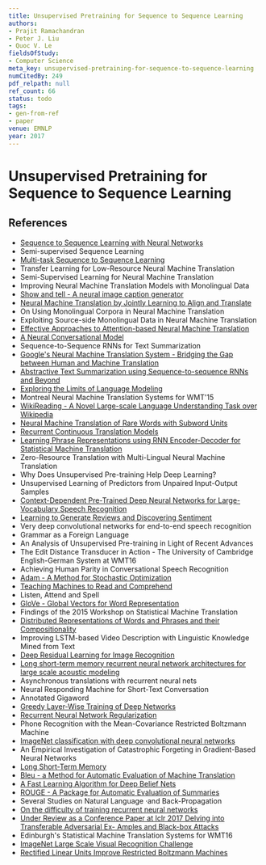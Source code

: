 ```yaml
---
title: Unsupervised Pretraining for Sequence to Sequence Learning
authors:
- Prajit Ramachandran
- Peter J. Liu
- Quoc V. Le
fieldsOfStudy:
- Computer Science
meta_key: unsupervised-pretraining-for-sequence-to-sequence-learning
numCitedBy: 249
pdf_relpath: null
ref_count: 66
status: todo
tags:
- gen-from-ref
- paper
venue: EMNLP
year: 2017
---
```


# Unsupervised Pretraining for Sequence to Sequence Learning

## References

- [Sequence to Sequence Learning with Neural Networks](./sequence-to-sequence-learning-with-neural-networks.md)
- Semi-supervised Sequence Learning
- [Multi-task Sequence to Sequence Learning](./multi-task-sequence-to-sequence-learning.md)
- Transfer Learning for Low-Resource Neural Machine Translation
- Semi-Supervised Learning for Neural Machine Translation
- Improving Neural Machine Translation Models with Monolingual Data
- [Show and tell - A neural image caption generator](./show-and-tell-a-neural-image-caption-generator.md)
- [Neural Machine Translation by Jointly Learning to Align and Translate](./neural-machine-translation-by-jointly-learning-to-align-and-translate.md)
- On Using Monolingual Corpora in Neural Machine Translation
- Exploiting Source-side Monolingual Data in Neural Machine Translation
- [Effective Approaches to Attention-based Neural Machine Translation](./effective-approaches-to-attention-based-neural-machine-translation.md)
- [A Neural Conversational Model](./a-neural-conversational-model.md)
- Sequence-to-Sequence RNNs for Text Summarization
- [Google's Neural Machine Translation System - Bridging the Gap between Human and Machine Translation](./google-s-neural-machine-translation-system-bridging-the-gap-between-human-and-machine-translation.md)
- [Abstractive Text Summarization using Sequence-to-sequence RNNs and Beyond](./abstractive-text-summarization-using-sequence-to-sequence-rnns-and-beyond.md)
- [Exploring the Limits of Language Modeling](./exploring-the-limits-of-language-modeling.md)
- Montreal Neural Machine Translation Systems for WMT'15
- [WikiReading - A Novel Large-scale Language Understanding Task over Wikipedia](./wikireading-a-novel-large-scale-language-understanding-task-over-wikipedia.md)
- [Neural Machine Translation of Rare Words with Subword Units](./neural-machine-translation-of-rare-words-with-subword-units.md)
- [Recurrent Continuous Translation Models](./recurrent-continuous-translation-models.md)
- [Learning Phrase Representations using RNN Encoder-Decoder for Statistical Machine Translation](./learning-phrase-representations-using-rnn-encoder-decoder-for-statistical-machine-translation.md)
- Zero-Resource Translation with Multi-Lingual Neural Machine Translation
- Why Does Unsupervised Pre-training Help Deep Learning?
- Unsupervised Learning of Predictors from Unpaired Input-Output Samples
- [Context-Dependent Pre-Trained Deep Neural Networks for Large-Vocabulary Speech Recognition](./context-dependent-pre-trained-deep-neural-networks-for-large-vocabulary-speech-recognition.md)
- [Learning to Generate Reviews and Discovering Sentiment](./learning-to-generate-reviews-and-discovering-sentiment.md)
- Very deep convolutional networks for end-to-end speech recognition
- Grammar as a Foreign Language
- An Analysis of Unsupervised Pre-training in Light of Recent Advances
- The Edit Distance Transducer in Action - The University of Cambridge English-German System at WMT16
- Achieving Human Parity in Conversational Speech Recognition
- [Adam - A Method for Stochastic Optimization](./adam-a-method-for-stochastic-optimization.md)
- [Teaching Machines to Read and Comprehend](./teaching-machines-to-read-and-comprehend.md)
- Listen, Attend and Spell
- [GloVe - Global Vectors for Word Representation](./glove-global-vectors-for-word-representation.md)
- Findings of the 2015 Workshop on Statistical Machine Translation
- [Distributed Representations of Words and Phrases and their Compositionality](./distributed-representations-of-words-and-phrases-and-their-compositionality.md)
- Improving LSTM-based Video Description with Linguistic Knowledge Mined from Text
- [Deep Residual Learning for Image Recognition](./deep-residual-learning-for-image-recognition.md)
- [Long short-term memory recurrent neural network architectures for large scale acoustic modeling](./long-short-term-memory-recurrent-neural-network-architectures-for-large-scale-acoustic-modeling.md)
- Asynchronous translations with recurrent neural nets
- Neural Responding Machine for Short-Text Conversation
- Annotated Gigaword
- [Greedy Layer-Wise Training of Deep Networks](./greedy-layer-wise-training-of-deep-networks.md)
- [Recurrent Neural Network Regularization](./recurrent-neural-network-regularization.md)
- Phone Recognition with the Mean-Covariance Restricted Boltzmann Machine
- [ImageNet classification with deep convolutional neural networks](./imagenet-classification-with-deep-convolutional-neural-networks.md)
- An Empirical Investigation of Catastrophic Forgeting in Gradient-Based Neural Networks
- [Long Short-Term Memory](./long-short-term-memory.md)
- [Bleu - a Method for Automatic Evaluation of Machine Translation](./bleu-a-method-for-automatic-evaluation-of-machine-translation.md)
- [A Fast Learning Algorithm for Deep Belief Nets](./a-fast-learning-algorithm-for-deep-belief-nets.md)
- [ROUGE - A Package for Automatic Evaluation of Summaries](./rouge-a-package-for-automatic-evaluation-of-summaries.md)
- Several Studies on Natural Language ·and Back-Propagation
- [On the difficulty of training recurrent neural networks](./on-the-difficulty-of-training-recurrent-neural-networks.md)
- [Under Review as a Conference Paper at Iclr 2017 Delving into Transferable Adversarial Ex- Amples and Black-box Attacks](./under-review-as-a-conference-paper-at-iclr-2017-delving-into-transferable-adversarial-ex-amples-and-black-box-attacks.md)
- Edinburgh's Statistical Machine Translation Systems for WMT16
- [ImageNet Large Scale Visual Recognition Challenge](./imagenet-large-scale-visual-recognition-challenge.md)
- [Rectified Linear Units Improve Restricted Boltzmann Machines](./rectified-linear-units-improve-restricted-boltzmann-machines.md)
